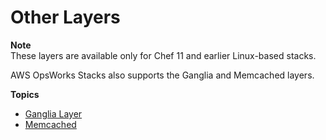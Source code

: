 # Other Layers<a name="workinglayers-other"></a>

**Note**  
These layers are available only for Chef 11 and earlier Linux\-based stacks\.

AWS OpsWorks Stacks also supports the Ganglia and Memcached layers\.

**Topics**
+ [Ganglia Layer](workinglayers-ganglia.md)
+ [Memcached](workinglayers-mem.md)